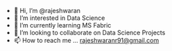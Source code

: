 - 👋 Hi, I’m @rajeshwaran
- 👀 I’m interested in Data Science
- 🌱 I’m currently learning MS Fabric
- 💞️ I’m looking to collaborate on Data Science Projects
- 📫 How to reach me ... rajeshwaranr91@gmail.com

<!---
rajeshwaraa/rajeshwaraa is a ✨ special ✨ repository because its `README.md` (this file) appears on your GitHub profile.
You can click the Preview link to take a look at your changes.
--->
